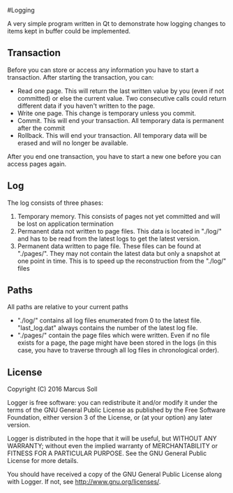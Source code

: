 #Logging

A very simple program written in Qt to demonstrate how logging changes to items kept in buffer could be implemented.

## Transaction

Before you can store or access any information you have to start a transaction. After starting the transaction, you can:
* Read one page. This will return the last written value by you (even if not committed) or else the current value. Two consecutive calls could return different data if you haven't written to the page.
* Write one page. This change is temporary unless you commit.
* Commit. This will end your transaction. All temporary data is permanent after the commit
* Rollback. This will end your transaction. All temporary data will be erased and will no longer be available.

After you end one transaction, you have to start a new one before you can access pages again.

## Log

The log consists of three phases:
1. Temporary memory. This consists of pages not yet committed and will be lost on application termination
2. Permanent data not written to page files. This data is located in "./log/" and has to be read from the latest logs to get the latest version.
3. Permanent data written to page file. These files can be found at "./pages/". They may not contain the latest data but only a snapshot at one point in time. This is to speed up the reconstruction from the "./log/" files

## Paths

All paths are relative to your current paths
* "./log/" contains all log files enumerated from 0 to the latest file. "last_log.dat" always contains the number of the latest log file.
* "./pages/" contain the page files which were written. Even if no file exists for a page, the page might have been stored in the logs (in this case, you have to traverse through all log files in chronological order).

## License

Copyright (C) 2016 Marcus Soll

Logger is free software: you can redistribute it and/or modify it under the terms of the GNU General Public License as published by the Free Software Foundation, either version 3 of the License, or (at your option) any later version.

Logger is distributed in the hope that it will be useful, but WITHOUT ANY WARRANTY; without even the implied warranty of MERCHANTABILITY or FITNESS FOR A PARTICULAR PURPOSE.  See the GNU General Public License for more details.

You should have received a copy of the GNU General Public License along with Logger. If not, see <http://www.gnu.org/licenses/>.
